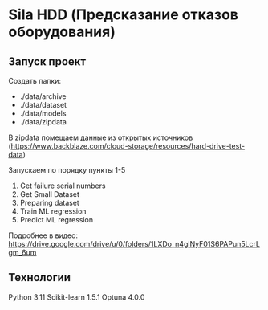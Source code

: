 # Sila HDD (Предсказание отказов оборудования)

## Запуск проект

Создать папки:
- ./data/archive 
- ./data/dataset 
- ./data/models
- ./data/zipdata

В zipdata помещаем данные из открытых источников (https://www.backblaze.com/cloud-storage/resources/hard-drive-test-data)

Запускаем по порядку пункты 1-5

1. Get failure serial numbers
2. Get Small Dataset
3. Preparing dataset
4. Train ML regression
5. Predict ML regression

Подробнее в видео:
https://drive.google.com/drive/u/0/folders/1LXDo_n4glNyF01S6PAPun5LcrLgm_6um


## Технологии

Python 3.11
Scikit-learn 1.5.1
Optuna 4.0.0
